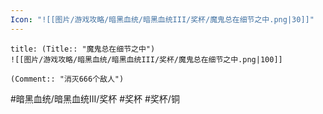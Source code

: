 ```yaml
---
Icon: "![[图片/游戏攻略/暗黑血统/暗黑血统III/奖杯/魔鬼总在细节之中.png|30]]"
---
```

```ad-common-bronze-trophy
title: (Title:: "魔鬼总在细节之中")
![[图片/游戏攻略/暗黑血统/暗黑血统III/奖杯/魔鬼总在细节之中.png|100]]

(Comment:: "消灭666个敌人")
```

#暗黑血统/暗黑血统III/奖杯 #奖杯 #奖杯/铜

